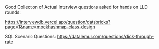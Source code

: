Good Collection of Actual Interview questions asked for hands on LLD rounds:

https://interviewdb.vercel.app/question/databricks?page=1&name=mockhashmap-class-design



SQL Scenario Questions:
https://datalemur.com/questions/click-through-rate